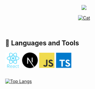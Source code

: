 <p align="center">
  <a href="https://readme-typing-svg.herokuapp.com">
    <img src="https://readme-typing-svg.herokuapp.com?color=%239612FF&size=30&width=440&center=true&lines=Hi+there%2C+I'm+L4zy-p;Anime+and+manga+lovers">
  </a>
</p>

<p align="center">
  <a href="https://imgur.com/Piuc5L0">
    <img  width="400" alt="Cat" src="https://i.imgur.com/Piuc5L0.jpeg">
  </a>
</p>

<br/>

<h2>🚀 Languages and Tools</h2>
<p align="left">
<img src="https://raw.githubusercontent.com/devicons/devicon/master/icons/react/react-original-wordmark.svg" alt="react" width="50" height="50" />
<img src="https://raw.githubusercontent.com/devicons/devicon/master/icons/nextjs/nextjs-original.svg" alt="next-js" width="50" height="50" />
<img src="https://raw.githubusercontent.com/devicons/devicon/master/icons/javascript/javascript-original.svg" alt="javascript" width="50" height="50" />
<img src="https://raw.githubusercontent.com/devicons/devicon/master/icons/typescript/typescript-original.svg" alt="typescript" width="50" height="50" />
  
<br/>

<br/>
  
[![Top Langs](https://github-readme-stats.vercel.app/api/top-langs/?username=L4zy-p&layout=compact)](https://github.com/anuraghazra/github-readme-stats)
  
<br/>
